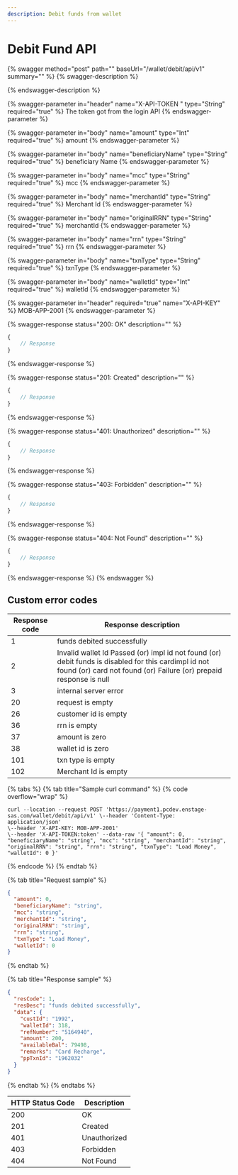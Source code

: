 ```yaml
---
description: Debit funds from wallet
---
```


# Debit Fund API

{% swagger method="post" path="" baseUrl="<domain>/wallet/debit/api/v1" summary="" %}
{% swagger-description %}

{% endswagger-description %}

{% swagger-parameter in="header" name="X-API-TOKEN  " type="String" required="true" %}
The token got from the login API
{% endswagger-parameter %}

{% swagger-parameter in="body" name="amount" type="Int" required="true" %}
amount
{% endswagger-parameter %}

{% swagger-parameter in="body" name="beneficiaryName" type="String" required="true" %}
beneficiary Name
{% endswagger-parameter %}

{% swagger-parameter in="body" name="mcc" type="String" required="true" %}
mcc
{% endswagger-parameter %}

{% swagger-parameter in="body" name="merchantId" type="String" required="true" %}
Merchant Id
{% endswagger-parameter %}

{% swagger-parameter in="body" name="originalRRN" type="String" required="true" %}
merchantId
{% endswagger-parameter %}

{% swagger-parameter in="body" name="rrn" type="String" required="true" %}
​rrn
{% endswagger-parameter %}

{% swagger-parameter in="body" name="txnType" type="String" required="true" %}
txnType
{% endswagger-parameter %}

{% swagger-parameter in="body" name="walletId" type="Int" required="true" %}
walletId
{% endswagger-parameter %}

{% swagger-parameter in="header" required="true" name="X-API-KEY" %}
MOB-APP-2001
{% endswagger-parameter %}

{% swagger-response status="200: OK" description="" %}
```javascript
{
    // Response
}
```
{% endswagger-response %}

{% swagger-response status="201: Created" description="" %}
```javascript
{
    // Response
}
```
{% endswagger-response %}

{% swagger-response status="401: Unauthorized" description="" %}
```javascript
{
    // Response
}
```
{% endswagger-response %}

{% swagger-response status="403: Forbidden" description="" %}
```javascript
{
    // Response
}
```
{% endswagger-response %}

{% swagger-response status="404: Not Found" description="" %}
```javascript
{
    // Response
}
```
{% endswagger-response %}
{% endswagger %}

## Custom error codes

| Response code | Response description                                                                                                                                                       |
| ------------- | -------------------------------------------------------------------------------------------------------------------------------------------------------------------------- |
| ​1            | funds debited successfully                                                                                                                                                 |
| 2             | Invalid wallet Id Passed (or) impl id not found (or) debit funds is disabled for this cardimpl id not found (or) card not found (or) Failure (or) prepaid response is null |
| 3             | internal server error                                                                                                                                                      |
| 20            | request is empty                                                                                                                                                           |
| 26            | cu​stomer id is empty                                                                                                                                                      |
| ​36           | rrn is empty                                                                                                                                                               |
| 37            | amount is zero                                                                                                                                                             |
| 38            | ​wallet id is zero                                                                                                                                                         |
| 101           | txn type is empty                                                                                                                                                          |
| 102           | Merchant Id is empty                                                                                                                                                       |

{% tabs %}
{% tab title="Sample curl command" %}
{% code overflow="wrap" %}
```
curl --location --request POST 'https://payment1.pcdev.enstage-sas.com/wallet/debit/api/v1' \--header 'Content-Type: application/json'
\--header 'X-API-KEY: MOB-APP-2001'
\--header 'X-API-TOKEN:token' --data-raw '{ "amount": 0, "beneficiaryName": "string", "mcc": "string", "merchantId": "string", "originalRRN": "string", "rrn": "string", "txnType": "Load Money", "walletId": 0 }'
```
{% endcode %}
{% endtab %}

{% tab title="Request sample" %}
```json
{
  "amount": 0,
  "beneficiaryName": "string",
  "mcc": "string",
  "merchantId": "string",
  "originalRRN": "string",
  "rrn": "string",
  "txnType": "Load Money",
  "walletId": 0
}
```
{% endtab %}

{% tab title="Response sample" %}
```json
{
  "resCode": 1,
  "resDesc": "funds debited successfully",
  "data": {
    "custId": "1992",
    "walletId": 318,
    "refNumber": "5164940",
    "amount": 200,
    "availableBal": 79498,
    "remarks": "Card Recharge",
    "ppTxnId": "1962032"
  }
}
```
{% endtab %}
{% endtabs %}

| HTTP Status Code | Description  |
| ---------------- | ------------ |
| 200              | OK           |
| 201              | Created      |
| 401              | Unauthorized |
| 403              | Forbidden    |
| 404              | Not Found    |
